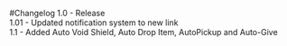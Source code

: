 #Changelog
1.0 - Release                                                                                                          
1.01 - Updated notification system to new link                                                   
1.1 - Added Auto Void Shield, Auto Drop Item, AutoPickup and Auto-Give
